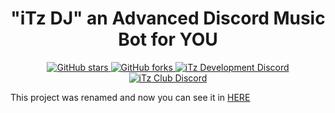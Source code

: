 <h1 align="center">"iTz DJ" an Advanced Discord Music Bot for YOU</h1>

<div align="center">
    <a href="https://github.com/iTzArshia/Discord-Music-Bot/stargazers"> <img src="https://img.shields.io/github/stars/iTzArshia/Discord-Music-Bot.svg" alt="GitHub stars"/> </a>
    <a href="https://github.com/iTzArshia/Discord-Music-Bot/network"> <img src="https://img.shields.io/github/forks/iTzArshia/Discord-Music-Bot.svg" alt="GitHub forks"/> </a>
    <a href="https://discord.gg/nKrBshQvcK"> <img src="https://badgen.net/discord/members/nKrBshQvcK" alt="iTz Development Discord"/> </a>
    <a href="https://discord.gg/8hr9CRqmfc"> <img src="https://badgen.net/discord/members/8hr9CRqmfc" alt="iTz Club Discord"/> </a>
</div>

This project was renamed and now you can see it in [HERE](https://github.com/iTzArshia/Discord-Music-Bot)
